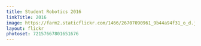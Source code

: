 ```yaml
---
title: Student Robotics 2016
linkTitle: 2016
image: https://farm2.staticflickr.com/1466/26707090961_9b44a94f31_o_d.jpg
layout: flickr
photoset: 72157667801651676
---
```

